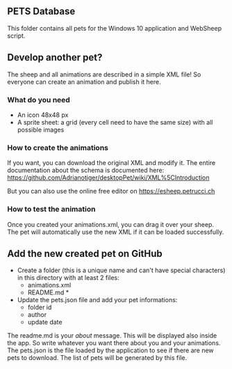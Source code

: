 ## PETS Database
This folder contains all pets for the Windows 10 application and WebSheep script.

## Develop another pet?
The sheep and all animations are described in a simple XML file! So everyone can create an animation and publish it here.

### What do you need
- An icon 48x48 px
- A sprite sheet: a grid (every cell need to have the same size) with all possible images

### How to create the animations
If you want, you can download the original XML and modify it. 
The entire documentation about the schema is documented here: https://github.com/Adrianotiger/desktopPet/wiki/XML%5CIntroduction

But you can also use the online free editor on https://esheep.petrucci.ch


### How to test the animation
Once you created your animations.xml, you can drag it over your sheep. The pet will automatically use the new XML if it can be loaded successfully.

## Add the new created pet on GitHub
- Create a folder (this is a unique name and can't have special characters) in this directory with at least 2 files:
  - animations.xml
  - README.md *
- Update the pets.json file and add your pet informations:
  - folder id
  - author
  - update date

The readme.md is your *about* message. This will be displayed also inside the app. So write whatever you want there about you and your animations.
The pets.json is the file loaded by the application to see if there are new pets to download. The list of pets will be generated by this file.
